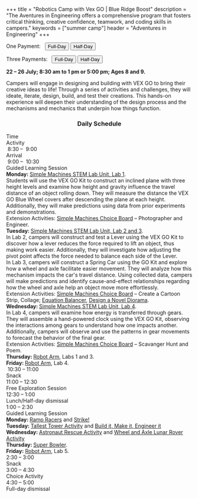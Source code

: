 +++
title = "Robotics Camp with Vex GO | Blue Ridge Boost"
description = "The Aventures in Engineering offers a comprehensive program that fosters critical thinking, creative confidence, teamwork, and coding skills in campers."
keywords = ["summer camp"]
header = "Adventures in Engineering"
+++

<p></p>

<div class="container">
    <div class="row pb-1">
        <div class="col">
           <p> One Payment: &nbsp;
                <a href="https://summer-24-ages-8-to-10-full-day.cheddarup.com"><button class="button-8s" role="button">Full-Day</button></a>  <a href="https://summer-24-ages-8-to-10-half-day.cheddarup.com"><button class="button-8s" role="button">Half-Day</button></a>
            </p>
            <p> Three Payments: &nbsp;
                <a href="https://summer-24-ages-8-and-9-full-day-3-payments.cheddarup.com"><button class="button-8s" role="button">Full-Day</button></a>  <a href="https://summer-24-ages-8-and-9-half-day-3-payments.cheddarup.com"><button class="button-8s" role="button">Half-Day</button></a> <br>
            </p>
        </div>
        <div class="col-8">
        <p><b> 22 &ndash; 26 July; 8:30 am to 1 pm or 5:00 pm; Ages 8 and 9.</b></p>
        <p>Campers will engage in designing and building with VEX GO to bring their creative ideas to life! Through a series of activities and challenges, they will ideate, iterate, design, build, and test their creations. This hands-on experience will deepen their understanding of the design process and the mechanisms and mechanics that underpin how things function.</p>
        </div>
    </div>
    <div class="row pb-1">
        <div class="col-1">
            <!-- <div class="v-stack p-0">
                <div><img src="/images/camps/spike-prime-intro/lego-maker-sm-game.webp" alt="Game Maker" class="img-fluid"> </div>
                <div><img src="/images/camps/spike-prime-intro/dance.webp" alt="Break Dance" class="img-fluid"> </div>
                <div><img src="/images/camps/spike-prime-intro/out-of-order.webp" alt="Racing Cart" class="img-fluid"> </div>
                <div><img src="/images/camps/spike-prime-intro/keep-it-really-safe.webp" alt="Keep it really safe." class="img-fluid"> </div>
            </div> -->
        </div>
        <div class="col-10">
            <div class="container p-0 m-0 b-0">
                <h3 align="center">Daily Schedule</h3>
                <div class="row py-1 table-header">
                    <div class="col-2 text-center">Time</div>	
                    <div class="col-10">Activity</div>
                </div>
                <div class="row py-1">
                    <div class="col-2 text-center">&nbsp;8:30 &ndash; &nbsp;9:00</div>
                    <div class="col-10">Arrival</div>
                </div>
                <div class="row py-1 table-dark-row">
                    <div class="col-2 text-center">&nbsp;9:00 &ndash; &nbsp;10:30	</div>
                    <div class="col-10 ">Guided Learning Session<br>
                        <b>Monday: </b> <a href="https://education.vex.com/stemlabs/go/simple-machines">Simple Machines STEM Lab Unit, Lab 1</a>.<br>
                        Students will use the VEX GO Kit to construct an inclined plane with three height levels and examine how height and gravity influence the travel distance of an object rolling down. They will measure the distance the VEX GO Blue Wheel covers after descending the plane at each height. Additionally, they will make predictions using data from prior experiments and demonstrations.<br>
                        Extension Activities: <a href="https://education.vex.com/stemlabs/go/simple-machines/unit-overview/choice-board">Simple Machines Choice Board</a> &ndash; Photographer and Engineer.</a><br>
                        <b>Tuesday: </b> <a href="https://education.vex.com/stemlabs/go/simple-machines">Simple Machines STEM Lab Unit, Lab 2 and 3</a>.<br>
                        In Lab 2, campers will construct and test a Lever using the VEX GO Kit to discover how a lever reduces the force required to lift an object, thus making work easier. Additionally, they will investigate how adjusting the pivot point affects the force needed to balance each side of the Lever.<br>
                        In Lab 3, campers will construct a Spring Car using the GO Kit and explore how a wheel and axle facilitate easier movement. They will analyze how this mechanism impacts the car's travel distance. Using collected data, campers will make predictions and identify cause-and-effect relationships regarding how the wheel and axle help an object move more effortlessly.<br>
                        Extension Activities: <a href="https://education.vex.com/stemlabs/go/simple-machines/unit-overview/choice-board">Simple Machines Choice Board</a> &ndash; Create a Cartoon Strip, Collage; <a href="https://content.vexrobotics.com/assets/education/stem-labs/docs/go/Activities/GO%20Activity%20-%20Equation%20Balancer.pdf">Equation Balancer</a>, <a href="https://content.vexrobotics.com/assets/education/stem-labs/docs/go/Activities/GO%20Activity%20-%20Design%20a%20Novel%20Diorama.pdf">Design a Novel Diorama</a>.<br>
                        <b>Wednesday: </b><a href="https://education.vex.com/stemlabs/go/simple-machines">Simple Machines STEM Lab Unit, Lab 4</a>.<br>
                        In Lab 4, campers will examine how energy is transferred through gears. They will assemble a hand-powered clock using the VEX GO Kit, observing the interactions among gears to understand how one impacts another. Additionally, campers will observe and use the patterns in gear movements to forecast the behavior of the final gear.<br>
                        Extension Activities: <a href="https://education.vex.com/stemlabs/go/simple-machines/unit-overview/choice-board">Simple Machines Choice Board</a> &ndash; Scavanger Hunt and Poem.</a><br>
                        <b>Thursday: </b><a href="https://education.vex.com/stemlabs/go/robot-arm">Robot Arm</a>, Labs 1 and 3.<br>
                        <b>Friday: </b><a href="https://education.vex.com/stemlabs/go/robot-arm">Robot Arm</a>, Lab 4.<br>
                    </div>
                </div>
                <div class="row py-1">
                    <div class="col-2 text-center">&nbsp;10:30 &ndash; 11:00 </div>
                    <div class="col-10">Snack</div>
                </div>
                <div class="row py-1 table-dark-row">
                    <div class="col-2 text-center">11:00 &ndash; 12:30</div>	
                    <div class="col-10">Free Exploration Session</div>
                </div>
                <div class="row py-1">
                    <div class="col-2 text-center">12:30 &ndash; 1:00</div>
                    <div class="col-10">Lunch/Half-day dismissal</div>
                </div>
                <div class="row py-1 table-dark-row">
                    <div class="col-2 text-center">1:00 &ndash; 2:30</div>	
                    <div class="col-10">Guided Learning Session<br>
                        <b>Monday: </b><a href="https://content.vexrobotics.com/assets/education/stem-labs/docs/go/Activities/GO%20Activity%20-%20Ramp%20Racers.pdf">Ramp Racers</a> and <a href="https://content.vexrobotics.com/assets/education/stem-labs/docs/go/Activities/GO%20Activity%20-%20Strike.pdf">Strike!</a><br>
                        <b>Tuesday: </b><a href="https://content.vexrobotics.com/assets/education/stem-labs/docs/go/Activities/GO%20Activity%20-%20Tallest%20Tower%20Challenge.pdf">Tallest Tower Activity</a> and <a href="https://content.vexrobotics.com/assets/education/stem-labs/docs/go/Activities/GO%20Activity%20-%20Build%20It%20Make%20It%20Engineer%20It.pdf">Build it, Make it, Engineer it</a><br>
                        <b>Wednesday: </b><a href="https://content.vexrobotics.com/assets/education/stem-labs/docs/go/Activities/GO%20Activity%20-%20Astronaut%20Rescue.pdf">Astronaut Rescue Activity</a> and <a href="https://content.vexrobotics.com/assets/education/stem-labs/docs/go/Activities/GO%20Activity%20-%20Wheel%20and%20Axle%20Lunar%20Rover.pdf">Wheel and Axle Lunar Rover Activity</a><br>
                        <b>Thursday: </b><a href="https://content.vexrobotics.com/assets/education/stem-labs/docs/go/Activities/GO%20Activity%20Series%20-%20Super%20Bowler.pdf">Super Bowler</a>.<br>
                        <b>Friday:</b> <a href="https://education.vex.com/stemlabs/go/robot-arm">Robot Arm</a>, Lab 5.<br>
                    </div>
                </div>
                <div class="row py-1">
                    <div class="col-2 text-center">2:30 &ndash; 3:00</div>	
                    <div class="col-10">Snack</div>
                </div>
                <div class="row py-1 table-dark-row">
                    <div class="col-2 text-center">3:00  &ndash;  4:30	</div>
                    <div class="col-10">Choice Activity</div>
                </div>
                <div class="row py-1">
                    <div class="col-2 text-center">4:30  &ndash;  5:00	</div>
                    <div class="col-10">Full-day dismissal</div>
                </div>
            </div>
        </div> <!-- inner container -->
        <div class="col-1">
            <!-- <div class="v-stack">
                <div><img src="/images/camps/spike-prime-intro/what-is-this.webp" alt="What is this?" class="img-fluid"> </div>
                <div><img src="/images/camps/spike-prime-intro/rhino.webp" alt="Rhino" class="img-fluid"> </div>
                <div><img src="/images/camps/spike-prime-intro/brain-game.webp" alt="Brain Game." class="img-fluid"> </div> 
                <div><img src="/images/camps/spike-prime-intro/the-lego-way.webp" alt="Ideas" class="img-fluid"> </div>
            </div> -->
        </div>
    </div>
</div> <!-- outer container -->